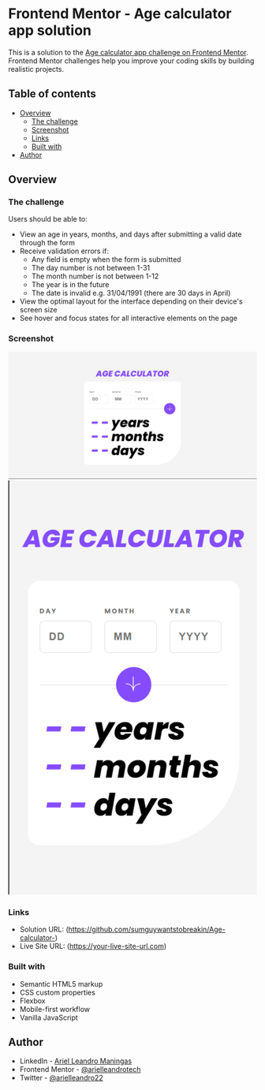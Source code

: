 # Frontend Mentor - Age calculator app solution

This is a solution to the [Age calculator app challenge on Frontend Mentor](https://www.frontendmentor.io/challenges/age-calculator-app-dF9DFFpj-Q). Frontend Mentor challenges help you improve your coding skills by building realistic projects. 

## Table of contents

- [Overview](#overview)
  - [The challenge](#the-challenge)
  - [Screenshot](#screenshot)
  - [Links](#links)
  - [Built with](#built-with)
- [Author](#author)

## Overview

### The challenge

Users should be able to:

- View an age in years, months, and days after submitting a valid date through the form
- Receive validation errors if:
  - Any field is empty when the form is submitted
  - The day number is not between 1-31
  - The month number is not between 1-12
  - The year is in the future
  - The date is invalid e.g. 31/04/1991 (there are 30 days in April)
- View the optimal layout for the interface depending on their device's screen size
- See hover and focus states for all interactive elements on the page

### Screenshot

![](./screenshots/Desktop.png)
![](./screenshots/Mobile.png)


### Links

- Solution URL: (https://github.com/sumguywantstobreakin/Age-calculator-)
- Live Site URL: (https://your-live-site-url.com)


### Built with

- Semantic HTML5 markup
- CSS custom properties
- Flexbox
- Mobile-first workflow
- Vanilla JavaScript


## Author

- LinkedIn - [Ariel Leandro Maningas](https://www.linkedin.com/in/ariel-leandro-maningas-999727276/)
- Frontend Mentor - [@arielleandrotech](https://www.frontendmentor.io/profile/arielleandrotech)
- Twitter - [@arielleandro22](https://twitter.com/arielleandro22)

